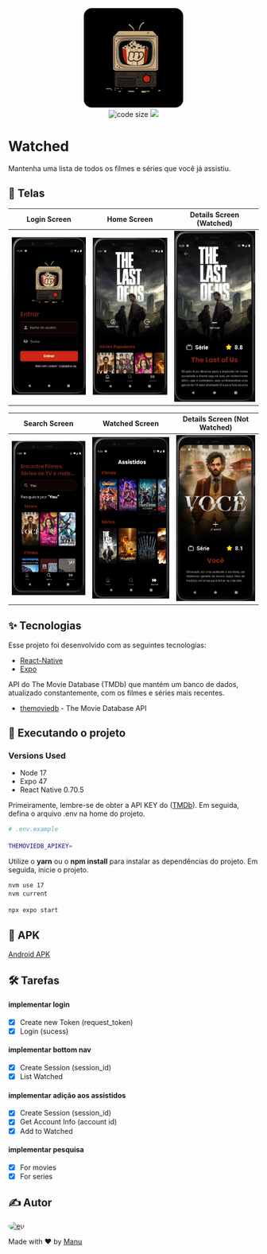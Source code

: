 <!-- ICON APP -->
<div align="center">
   <img src="assets/icon.png" alt="Icon" width="200" style="border-radius: 1rem" />
</div>

<!-- Shields -->
<div align="center">
  <img src="https://img.shields.io/github/languages/code-size/EmmanuellaAlbuquerque/Watched?color=fff" alt="code size">
  <img src="https://img.shields.io/badge/%F0%9F%9A%A7%20%20Under%20development%3F-yes-fff.svg" at="Under development">
</div>

# Watched

Mantenha uma lista de todos os filmes e séries que você já assistiu.


## :art: Telas

Login Screen | Home Screen | Details Screen (Watched)
:---: | :---:| :---:|
<img src=".github/images/NewLoginScreen2.jpg" width = 300px> | <img src=".github/images/HomeScreenNew.jpg" width=300px> | <img src=".github/images/DetailsScreenWatched.jpg" width = 300px> |

Search Screen | Watched Screen | Details Screen (Not Watched)
:---: | :---:| :---:|
<img src=".github/images/SearchScreen.jpg" width=300px> | <img src=".github/images/WatchedScreenFull.jpg" width = 300px> | <img src=".github/images/DetailsScreenNotWatched.jpg" width = 300px> |

## ✨ Tecnologias

Esse projeto foi desenvolvido com as seguintes tecnologias:

- [React-Native](https://reactnative.dev/)
- [Expo](https://expo.dev/)


API do The Movie Database (TMDb) que mantém um banco de dados, atualizado constantemente, com os filmes e séries mais recentes.
- [themoviedb](https://developers.themoviedb.org/3/getting-started/introduction) - The Movie Database API

## :rocket: Executando o projeto

### Versions Used

- Node 17
- Expo 47
- React Native 0.70.5

Primeiramente, lembre-se de obter a API KEY do ([TMDb](https://developers.themoviedb.org/3/getting-started/introduction)). Em seguida, defina o arquivo .env na home do projeto.
 
 ```sh
# .env.example

THEMOVIEDB_APIKEY=
```

Utilize o **yarn** ou o **npm install** para instalar as dependências do projeto.
Em seguida, inicie o projeto.

```sh
nvm use 17
nvm current

npx expo start
```

## :iphone: APK

[Android APK](.github/APK/Watched.apk)

## :hammer_and_wrench: Tarefas

#### implementar login
- [x] Create new Token (request_token)
- [x] Login (sucess)

#### implementar bottom nav
- [x] Create Session (session_id)
- [x] List Watched

#### implementar adição aos assistidos
- [x] Create Session (session_id)
- [x] Get Account Info (account id)
- [x] Add to Watched

#### implementar pesquisa
- [x] For movies
- [x] For series

## ✍️ Autor

<a href="https://github.com/EmmanuellaAlbuquerque">
  <img style="border-radius: 50%;" src="https://avatars1.githubusercontent.com/u/57198678?s=460&u=18118f08f358d2615421a0694cc00b1c10b8bba0&v=4" width="100px;" alt="eu"/>
</a>

Made with ❤️ by <a href="https://github.com/EmmanuellaAlbuquerque">Manu</a>
